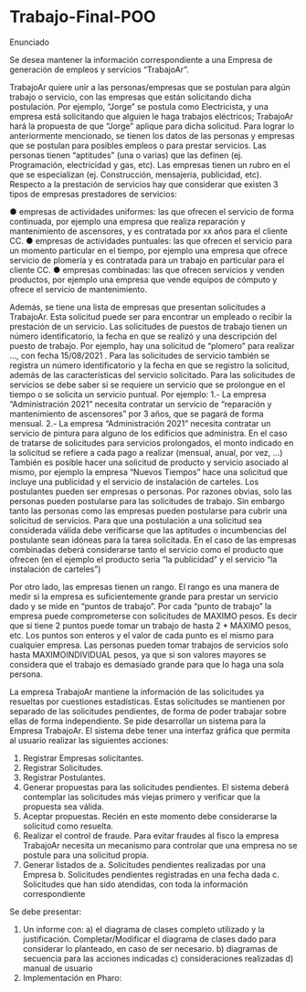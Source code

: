 # Trabajo-Final-POO

Enunciado

Se desea mantener la información correspondiente a una Empresa de generación de empleos y
servicios “TrabajoAr”.



TrabajoAr quiere unir a las personas/empresas que se postulan para algún trabajo o servicio, con las
empresas que están solicitando dicha postulación. Por ejemplo, “Jorge” se postula como Electricista,
y una empresa está solicitando que alguien le haga trabajos eléctricos; TrabajoAr hará la propuesta
de que “Jorge” aplique para dicha solicitud.
Para lograr lo anteriormente mencionado, se tienen los datos de las personas y empresas que se
postulan para posibles empleos o para prestar servicios.
Las personas tienen “aptitudes” (una o varias) que las definen (ej. Programación, electricidad y gas,
etc). Las empresas tienen un rubro en el que se especializan (ej. Construcción, mensajeria,
publicidad, etc).
Respecto a la prestación de servicios hay que considerar que existen 3 tipos de empresas
prestadores de servicios:

● empresas de actividades uniformes: las que ofrecen el servicio de forma continuada, por
ejemplo una empresa que realiza reparación y mantenimiento de ascensores, y es
contratada por xx años para el cliente CC.
● empresas de actividades puntuales: las que ofrecen el servicio para un momento particular
en el tiempo, por ejemplo una empresa que ofrece servicio de plomería y es contratada para
un trabajo en particular para el cliente CC.
● empresas combinadas: las que ofrecen servicios y venden productos, por ejemplo una
empresa que vende equipos de cómputo y ofrece el servicio de mantenimiento.

Además, se tiene una lista de empresas que presentan solicitudes a TrabajoAr. Esta solicitud puede
ser para encontrar un empleado o recibir la prestación de un servicio.
Las solicitudes de puestos de trabajo tienen un número identificatorio, la fecha en que se realizó y
una descripción del puesto de trabajo. Por ejemplo, hay una solicitud de “plomero” para realizar ...,
con fecha 15/08/2021 .
Para las solicitudes de servicio también se registra un número identificatorio y la fecha en que se
registro la solicitud, además de las características del servicio solicitado.
Para las solicitudes de servicios se debe saber si se requiere un servicio que se prolongue en el
tiempo o se solicita un servicio puntual. Por ejemplo:
1.- La empresa “Administración 2021” necesita contratar un servicio de “reparación y mantenimiento
de ascensores” por 3 años, que se pagará de forma mensual.
2.- La empresa “Administración 2021” necesita contratar un servicio de pintura para alguno de los
edificios que administra.
En el caso de tratarse de solicitudes para servicios prolongados, el monto indicado en la solicitud se
refiere a cada pago a realizar (mensual, anual, por vez, ...)
También es posible hacer una solicitud de producto y servicio asociado al mismo, por ejemplo la
empresa “Nuevos Tiempos” hace una solicitud que incluye una publicidad y el servicio de instalación
de carteles.
Los postulantes pueden ser empresas o personas. Por razones obvias, solo las personas pueden
postularse para las solicitudes de trabajo. Sin embargo tanto las personas como las empresas
pueden postularse para cubrir una solicitud de servicios.
Para que una postulación a una solicitud sea considerada válida debe verificarse que las aptitudes o
incumbencias del postulante sean idóneas para la tarea solicitada. En el caso de las empresas
combinadas deberá considerarse tanto el servicio como el producto que ofrecen (en el ejemplo el
producto seria “la publicidad” y el servicio “la instalación de carteles”)

Por otro lado, las empresas tienen un rango. El rango es una manera de medir si la empresa es
suficientemente grande para prestar un servicio dado y se mide en “puntos de trabajo”. Por cada
“punto de trabajo” la empresa puede comprometerse con solicitudes de MAXIMO pesos. Es decir
que si tiene 2 puntos puede tomar un trabajo de hasta 2 * MAXIMO pesos, etc. Los puntos son
enteros y el valor de cada punto es el mismo para cualquier empresa.
Las personas pueden tomar trabajos de servicios solo hasta MAXIMOINDIVIDUAL pesos, ya que si
son valores mayores se considera que el trabajo es demasiado grande para que lo haga una sola
persona.

La empresa TrabajoAr mantiene la información de las solicitudes ya resueltas por cuestiones
estadísticas. Estas solicitudes se mantienen por separado de las solicitudes pendientes, de forma de
poder trabajar sobre ellas de forma independiente.
Se pide desarrollar un sistema para la Empresa TrabajoAr. El sistema debe tener una interfaz gráfica
que permita al usuario realizar las siguientes acciones:
1. Registrar Empresas solicitantes.
2. Registrar Solicitudes.
3. Registrar Postulantes.
4. Generar propuestas para las solicitudes pendientes. El sistema deberá contemplar las
solicitudes más viejas primero y verificar que la propuesta sea válida.
5. Aceptar propuestas. Recién en este momento debe considerarse la solicitud como resuelta.
6. Realizar el control de fraude. Para evitar fraudes al fisco la empresa TrabajoAr necesita un
mecanismo para controlar que una empresa no se postule para una solicitud propia.
7. Generar listados de
a. Solicitudes pendientes realizadas por una Empresa
b. Solicitudes pendientes registradas en una fecha dada
c. Solicitudes que han sido atendidas, con toda la información correspondiente

Se debe presentar:
1) Un informe con:
a) el diagrama de clases completo utilizado y la justificación. Completar/Modificar el
diagrama de clases dado para considerar lo planteado, en caso de ser necesario.
b) diagramas de secuencia para las acciones indicadas
c) consideraciones realizadas
d) manual de usuario
2) Implementación en Pharo:
